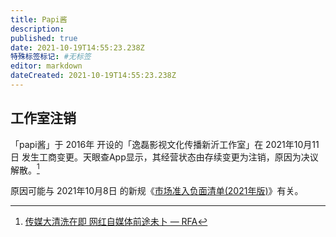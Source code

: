 ```yaml
---
title: Papi酱
description:
published: true
date: 2021-10-19T14:55:23.238Z
特殊标签标记: #无标签
editor: markdown
dateCreated: 2021-10-19T14:55:23.238Z
---
```


## 工作室注销

「papi酱」于 2016年 开设的「逸磊影视文化传播新沂工作室」在 2021年10月11日 发生工商变更。天眼查App显示，其经营状态由存续变更为注销，原因为决议解散。[^xx-101]

[^xx-101]: [传媒大清洗在即 网红自媒体前途未卜 — RFA](https://web.archive.org/web/20211019065737/https://www.rfa.org/mandarin/yataibaodao/meiti/xx-10132021112114.html)

原因可能与 2021年10月8日 的新规《[市场准入负面清单(2021年版)](/rule/市场准入负面清单(2021年版).md)》有关。
